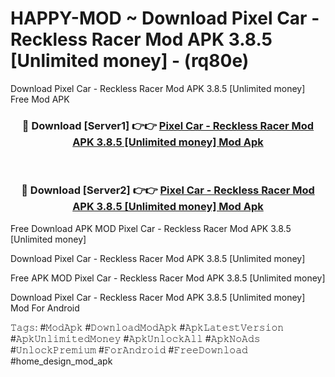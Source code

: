 # HAPPY-MOD ~ Download Pixel Car - Reckless Racer Mod APK 3.8.5 [Unlimited money] - (rq80e)
Download Pixel Car - Reckless Racer Mod APK 3.8.5 [Unlimited money] Free Mod APK

<div align="center">
<h3>🔴 Download [Server1] 👉👉 <a href="https://apk-comot.site?title=Pixel_Car_-_Reckless_Racer_Mod_APK_3.8.5_[Unlimited_money]">Pixel Car - Reckless Racer Mod APK 3.8.5 [Unlimited money] Mod Apk</a></h3><br>

<h3>🔴 Download [Server2] 👉👉 <a href="https://apk-comot.site?title=Pixel_Car_-_Reckless_Racer_Mod_APK_3.8.5_[Unlimited_money]">Pixel Car - Reckless Racer Mod APK 3.8.5 [Unlimited money] Mod Apk</a></h3>
</div>


Free Download APK MOD Pixel Car - Reckless Racer Mod APK 3.8.5 [Unlimited money]

Download Pixel Car - Reckless Racer Mod APK 3.8.5 [Unlimited money] 

Free APK MOD Pixel Car - Reckless Racer Mod APK 3.8.5 [Unlimited money] 

Download Pixel Car - Reckless Racer Mod APK 3.8.5 [Unlimited money] Mod For Android

𝚃𝚊𝚐𝚜: #𝙼𝚘𝚍𝙰𝚙𝚔 #𝙳𝚘𝚠𝚗𝚕𝚘𝚊𝚍𝙼𝚘𝚍𝙰𝚙𝚔 #𝙰𝚙𝚔𝙻𝚊𝚝𝚎𝚜𝚝𝚅𝚎𝚛𝚜𝚒𝚘𝚗 #𝙰𝚙𝚔𝚄𝚗𝚕𝚒𝚖𝚒𝚝𝚎𝚍𝙼𝚘𝚗𝚎𝚢 #𝙰𝚙𝚔𝚄𝚗𝚕𝚘𝚌𝚔𝙰𝚕𝚕 #𝙰𝚙𝚔𝙽𝚘𝙰𝚍𝚜 #𝚄𝚗𝚕𝚘𝚌𝚔𝙿𝚛𝚎𝚖𝚒𝚞𝚖 #𝙵𝚘𝚛𝙰𝚗𝚍𝚛𝚘𝚒𝚍 #𝙵𝚛𝚎𝚎𝙳𝚘𝚠𝚗𝚕𝚘𝚊𝚍 #home_design_mod_apk